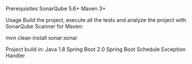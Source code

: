 Prerequisites
SonarQube 5.6+
Maven 3+

Usage
Build the project, execute all the tests and analyze the project with SonarQube Scanner for Maven:

  mvn clean install sonar:sonar

Project build in:
    Java 1.8
    Spring Boot 2.0
    Spring Boot Schedule
    Exception Handler
